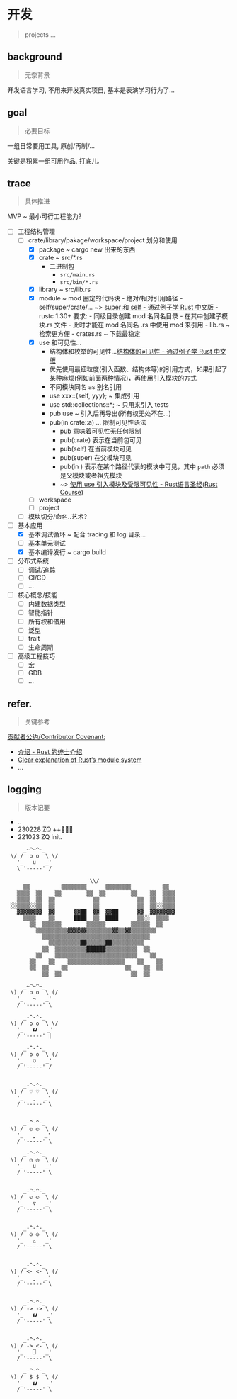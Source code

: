 # 开发
> projects ...


## background
> 无奈背景

开发语言学习, 不用来开发真实项目, 基本是表演学习行为了...

## goal
> 必要目标

一组日常要用工具, 原创/再制/...

关键是积累一组可用作品, 打底儿.

## trace
> 具体推进

MVP ~ 最小可行工程能力?

- [ ] 工程结构管理
    - [ ] crate/library/pakage/workspace/project 划分和使用
        - [x] package ~ cargo new 出来的东西
        - [x] crate ~ src/*.rs 
            - 二进制包
                - `src/main.rs` 
                - `src/bin/*.rs` 
        - [x] library ~ src/lib.rs
        - [x] module ~ mod 圈定的代码块
                - 绝对/相对引用路径
                - self/super/crate/... ~> [super 和 self - 通过例子学 Rust 中文版](https://rustwiki.org/zh-CN/rust-by-example/mod/split.html)
                - rustc 1.30+ 要求:
                    - 同级目录创建 mod 名同名目录
                    - 在其中创建子模块.rs 文件
                    - 此时才能在 mod 名同名 .rs 中使用 mod 来引用
                - lib.rs ~ 检索更方便
                - crates.rs ~ 下载最稳定
        - [x] use 和可见性...
            - 结构体和枚举的可见性...[结构体的可见性 - 通过例子学 Rust 中文版](https://rustwiki.org/zh-CN/rust-by-example/mod/struct_visibility.html#%E5%8F%82%E8%A7%81)
            - 优先使用最细粒度(引入函数、结构体等)的引用方式，如果引起了某种麻烦(例如前面两种情况)，再使用引入模块的方式
            - 不同模块同名 as 别名引用
            - use xxx::{self, yyy}; ~ 集成引用
            - use std::collections::*; ~ 只用来引入 tests
            - pub use ~ 引入后再导出(所有权无处不在...)
            - pub(in crate::a) ... 限制可见性语法
                - pub 意味着可见性无任何限制
                - pub(crate) 表示在当前包可见
                - pub(self) 在当前模块可见
                - pub(super) 在父模块可见
                - pub(in <path>) 表示在某个路径代表的模块中可见，其中 `path` 必须是父模块或者祖先模块
              - ~> [使用 use 引入模块及受限可见性 - Rust语言圣经(Rust Course)](https://course.rs/basic/crate-module/use.html#%E9%99%90%E5%88%B6%E5%8F%AF%E8%A7%81%E6%80%A7%E8%AF%AD%E6%B3%95)
        - [ ] workspace
        - [ ] project
    - [ ] 模块切分/命名..艺术?
- [ ] 基本应用
    - [x] 基本调试循环 ~ 配合 tracing 和 log 目录...
    - [ ] 基本单元测试
    - [x] 基本编译发行 ~ cargo build
- [ ] 分布式系统
    - [ ] 调试/追踪
    - [ ] CI/CD
    - [ ] ...
- [ ] 核心概念/技能
    - [ ] 内建数据类型
    - [ ] 智能指针
    - [ ] 所有权和借用
    - [ ] 泛型
    - [ ] trait
    - [ ] 生命周期
- [ ] 高级工程技巧
    - [ ] 宏
    - [ ] GDB
    - [ ] ...

## refer.
> 关键参考

[贡献者公约/Contributor Covenant:](https://www.contributor-covenant.org/zh-cn/version/2/1/code_of_conduct/)

- [介绍 - Rust 的绅士介绍](https://llever.com/gentle-intro/readme.zh.html)
- [Clear explanation of Rust’s module system](https://www.sheshbabu.com/posts/rust-module-system/)
- ...

## logging
> 版本记要

- ..
- 230228 ZQ ++🦀🦀🦀
- 221023 ZQ init.



```
     _~^~^~_
 \/ /  o o  \ \/
   '_   u   _'
   \ '-----' /

                          \\/
     ▒▒          ▒▒▒▒▒▒▒▒      ▒▒▒▒▒▒▒▒          ▒▒
   ▒▒▒▒  ▒▒    ▒▒        ▒▒  ▒▒        ▒▒    ▒▒  ▒▒▒▒
   ▒▒▒▒  ▒▒  ▒▒            ▒▒            ▒▒  ▒▒  ▒▒▒▒
 ░░▒▒▒▒░░▒▒  ▒▒            ▒▒            ▒▒  ▒▒░░▒▒▒▒
   ▓▓▓▓▓▓▓▓  ▓▓      ▓▓██  ▓▓  ▓▓██      ▓▓  ▓▓▓▓▓▓▓▓
     ▒▒▒▒    ▒▒      ████  ▒▒  ████      ▒▒░░  ▒▒▒▒
       ▒▒  ▒▒▒▒▒▒        ▒▒▒▒▒▒        ▒▒▒▒▒▒  ▒▒
         ▒▒▒▒▒▒▒▒▒▒▓▓▓▓▓▓▒▒▒▒▒▒▒▒▓▓▒▒▓▓▒▒▒▒▒▒▒▒
           ▒▒▒▒▒▒▒▒▒▒▒▒▒▒▒▒▒▒▒▒▒▒▒▒▒▒▒▒▒▒▒▒▒▒
             ▒▒▒▒▒▒▒▒▒▒██▒▒▒▒▒▒██▒▒▒▒▒▒▒▒▒▒
           ▒▒  ▒▒▒▒▒▒▒▒▒▒██████▒▒▒▒▒▒▒▒▒▒  ▒▒
         ▒▒    ▒▒▒▒▒▒▒▒▒▒▒▒▒▒▒▒▒▒▒▒▒▒▒▒▒▒    ▒▒
       ▒▒    ▒▒    ▒▒▒▒▒▒▒▒▒▒▒▒▒▒▒▒▒▒    ▒▒    ▒▒
       ▒▒  ▒▒    ▒▒                  ▒▒    ▒▒  ▒▒
           ▒▒  ▒▒                      ▒▒  ▒▒

     _~^~^~_
 \) /  o o  \ (/
   '_   ¬   _'
   / '-----' \

     _-^-^-_
 \) /  o o  \ \/
   '_   𝟂   _'
   / '-----' |

     _-^-^-_
 \) /  o o  \ (/
   '_   ⩌   _'
   / '-----' /


     _-^-^-_
 \) /  ♡ ♡  \ (/
   '_   ⎵   _'
   / '-----' \


     _-^-^-_
 \) /  ◴ ◴  \ (/
   '_   ⎵   _'
   / '-----' \

     _-^-^-_
 \) /  ◷ ◷  \ (/
   '_   u   _'
   / '-----' \


     _-^-^-_
 \) /  ◵ ◵  \ (/
   '_   ▽   _'
   / '-----' \


     _-^-^-_
 \) /  ◶ ◶  \ (/
   '_   △   _'
   / '-----' \


     _-^-^-_
 \) / <- <- \ (/
   '_   ⎵   _'
   / '-----' \


     _-^-^-_
 \) / -> -> \ (/
   '_   𝟂   _'
   / '-----' \


     _-^-^-_
 \) / -> <- \ (/
   '_   ⎕   _'
   / '-----' \

     _-^-^-_
 \) /  $ $  \ (/
   '_   𝟂   _'
   / '-----' \

```
